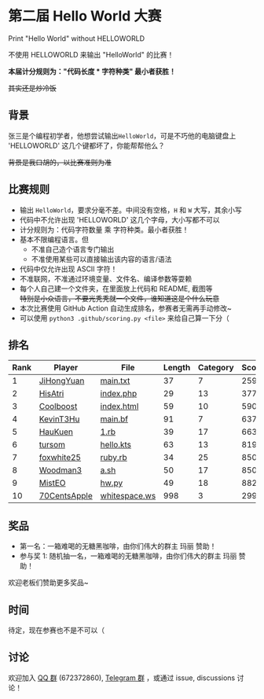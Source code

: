 # 第二届 Hello World 大赛

Print "Hello World" without HELLOWORLD

不使用 HELLOWORLD 来输出 "HelloWorld" 的比赛！

**本届计分规则为："代码长度 * 字符种类" 最小者获胜！**

~~其实还是炒冷饭~~

## 背景

张三是个编程初学者，他想尝试输出`HelloWorld`，可是不巧他的电脑键盘上 'HELLOWORLD' 这几个键都坏了，你能帮帮他么？  

~~背景是我口胡的，以比赛准则为准~~

## 比赛规则

- 输出 `HelloWorld`，要求分毫不差。中间没有空格，`H` 和 `W` 大写，其余小写
- 代码中不允许出现 'HELLOWORLD' 这几个字母，大小写都不可以
- 计分规则为：代码字符数量 乘 字符种类。最小者获胜！
- 基本不限编程语言。但
  - 不准自己造个语言专门输出
  - 不准使用某些可以直接输出该内容的语言/语法
- 代码中仅允许出现 ASCII 字符！
- 不准联网，不准通过环境变量、文件名、编译参数等耍赖
- 每个人自己建一个文件夹，在里面放上代码和 README, 截图等  
  ~~特别是小众语言，不要光秃秃就一个文件，谁知道这是个什么玩意~~
- 本次比赛使用 GitHub Action 自动生成排名，参赛者无需再手动修改~
- 可以使用 `python3 .github/scoring.py <file>` 来给自己算一下分（

## 排名

<!-- begin of RANKING -->
| Rank | Player | File | Length | Category | Score |
| ---- | ------ | ---- | ------ | -------- | ----- |
| 1 | [JiHongYuan](JiHongYuan) | [main.txt](JiHongYuan/main.txt) | 37 | 7 | 259 |
| 2 | [HisAtri](HisAtri) | [index.php](HisAtri/index.php) | 29 | 13 | 377 |
| 3 | [Coolboost](Coolboost) | [index.html](Coolboost/index.html) | 59 | 10 | 590 |
| 4 | [KevinT3Hu](KevinT3Hu) | [main.bf](KevinT3Hu/main.bf) | 91 | 7 | 637 |
| 5 | [HauKuen](HauKuen) | [1.rb](HauKuen/1.rb) | 39 | 17 | 663 |
| 6 | [tursom](tursom) | [hello.kts](tursom/hello.kts) | 63 | 13 | 819 |
| 7 | [foxwhite25](foxwhite25) | [ruby.rb](foxwhite25/ruby.rb) | 34 | 25 | 850 |
| 8 | [Woodman3](Woodman3) | [a.sh](Woodman3/a.sh) | 50 | 17 | 850 |
| 9 | [MistEO](MistEO) | [hw.py](MistEO/hw.py) | 49 | 18 | 882 |
| 10 | [70CentsApple](70CentsApple) | [whitespace.ws](70CentsApple/whitespace.ws) | 998 | 3 | 2994 |
<!-- end of RANKING -->

## 奖品

- 第一名：一箱难喝的无糖黑咖啡，由你们伟大的群主 玛丽 赞助！
- 参与奖 1: 随机抽一名，一箱难喝的无糖黑咖啡，由你们伟大的群主 玛丽 赞助！

欢迎老板们赞助更多奖品~

## 时间

待定，现在参赛也不是不可以（

## 讨论

欢迎加入 [QQ 群](https://jq.qq.com/?_wv=1027&k=8aBWumWU) (672372860), [Telegram 群](https://t.me/+NjDljiDRrpI4NTU1) ，或通过 issue, discussions 讨论！
